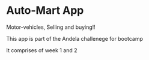 # Auto-Mart App

Motor-vehicles, Selling and buying!!

This app is part of the Andela challenege for bootcamp

It comprises of week 1 and 2